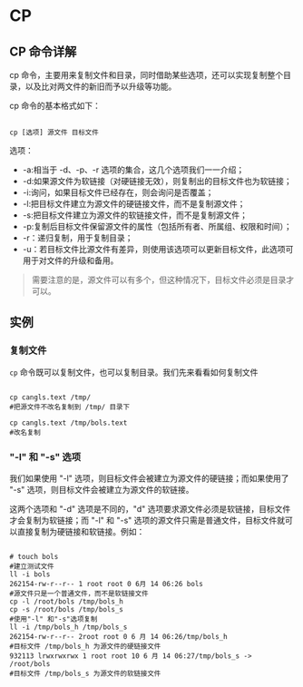 # CP

## CP 命令详解

cp 命令，主要用来复制文件和目录，同时借助某些选项，还可以实现复制整个目录，以及比对两文件的新旧而予以升级等功能。

cp 命令的基本格式如下：

```shell

cp [选项] 源文件 目标文件

```
选项：

- -a:相当于 -d、-p、-r 选项的集合，这几个选项我们一一介绍；
- -d:如果源文件为软链接（对硬链接无效），则复制出的目标文件也为软链接；
- -i:询问，如果目标文件已经存在，则会询问是否覆盖；
- -l:把目标文件建立为源文件的硬链接文件，而不是复制源文件；
- -s:把目标文件建立为源文件的软链接文件，而不是复制源文件；
- -p:复制后目标文件保留源文件的属性（包括所有者、所属组、权限和时间）；
- -r：递归复制，用于复制目录；
- -u：若目标文件比源文件有差异，则使用该选项可以更新目标文件，此选项可用于对文件的升级和备用。

> 需要注意的是，源文件可以有多个，但这种情况下，目标文件必须是目录才可以。

## 实例

### 复制文件

`cp` 命令既可以复制文件，也可以复制目录。我们先来看看如何复制文件

```shell

cp cangls.text /tmp/
#把源文件不改名复制到 /tmp/ 目录下

cp cangls.text /tmp/bols.text
#改名复制

```

###  "-l" 和 "-s" 选项

我们如果使用 "-l" 选项，则目标文件会被建立为源文件的硬链接；而如果使用了 "-s" 选项，则目标文件会被建立为源文件的软链接。

这两个选项和 "-d" 选项是不同的，"d" 选项要求源文件必须是软链接，目标文件才会复制为软链接；而 "-l" 和 "-s" 选项的源文件只需是普通文件，目标文件就可以直接复制为硬链接和软链接。例如：

```shell

# touch bols
#建立测试文件
ll -i bols
262154-rw-r--r-- 1 root root 0 6月 14 06:26 bols
#源文件只是一个普通文件，而不是软链接文件
cp -l /root/bols /tmp/bols_h
cp -s /root/bols /tmp/bols_s
#使用"-l" 和"-s"选项复制
ll -i /tmp/bols_h /tmp/bols_s
262154-rw-r--r-- 2root root 0 6 月 14 06:26/tmp/bols_h
#目标文件 /tmp/bols_h 为源文件的硬链接文件
932113 lrwxrwxrwx 1 root root 10 6 月 14 06:27/tmp/bols_s -> /root/bols
#目标文件 /tmp/bols_s 为源文件的软链接文件

```